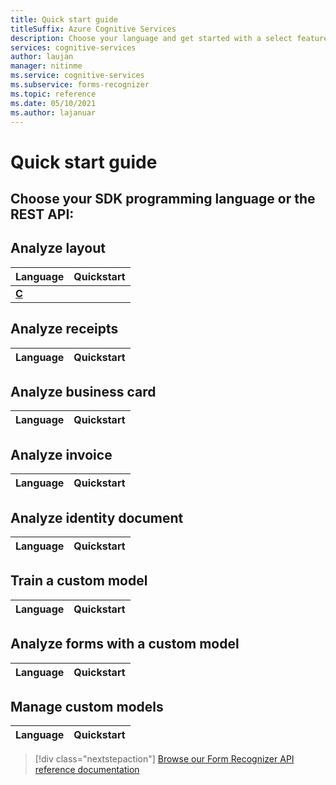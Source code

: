 ```yaml
---
title: Quick start guide
titleSuffix: Azure Cognitive Services
description: Choose your language and get started with a select feature
services: cognitive-services
author: laujan
manager: nitinme
ms.service: cognitive-services
ms.subservice: forms-recognizer
ms.topic: reference
ms.date: 05/10/2021
ms.author: lajanuar
---
```



# Quick start guide

## Choose your SDK programming language or the REST API:

## Analyze layout

|Language|Quickstart|
|-----------|------------------|
|[**C**]()|   |


## Analyze receipts

|Language|Quickstart|
|-----------|------------------|


## Analyze business card

|Language|Quickstart|
|-----------|------------------|



## Analyze invoice

|Language|Quickstart|
|-----------|------------------|


## Analyze identity document

|Language|Quickstart|
|-----------|------------------|


## Train a custom model

|Language|Quickstart|
|-----------|------------------|


## Analyze forms with a custom model

|Language|Quickstart|
|-----------|------------------|

## Manage custom models

|Language|Quickstart|
|-----------|------------------|


> [!div class="nextstepaction"]
> [Browse our Form Recognizer API reference documentation](https://westus.dev.cognitive.microsoft.com/docs/services/form-recognizer-api-v2-1/operations/AnalyzeBusinessCardAsync)
